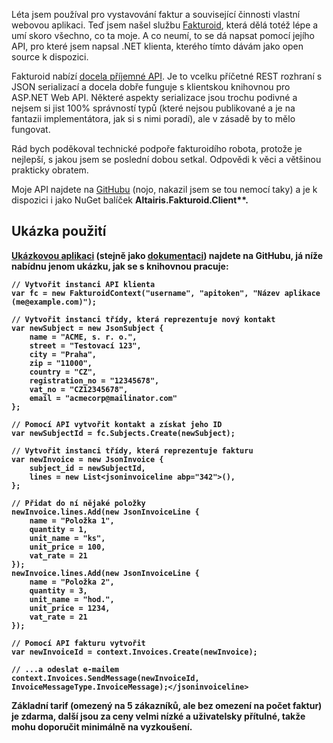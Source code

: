 <!-- dcterms:identifier = aspnetcz#4408 -->
<!-- dcterms:title = Představuji .NET klienta pro Fakturoid API -->
<!-- dcterms:abstract = Léta jsem používal pro vystavování faktur a související činnosti vlastní webovou aplikaci. Teď jsem našel službu Fakturoid, která dělá totéž lépe a umí skoro všechno, co ta moje. A co neumí, to se dá napsat pomocí jejího API, pro které jsem napsal .NET klienta, kterého tímto dávám jako open source k dispozici. -->
<!-- np9:categoryId = 7 -->
<!-- x4w:category = Software -->
<!-- np9:authorId = 1 -->
<!-- np9:authorEmail = michal.valasek@altairis.cz -->
<!-- dcterms:creator = Michal Altair Valášek -->
<!-- dcterms:created = 2013-08-05T20:07:12.287+02:00 -->
<!-- dcterms:dateAccepted = 2013-08-05T20:07:12+02:00 -->
<!-- x4w:pictureWidth = 150 -->
<!-- x4w:pictureHeight = 150 -->
<!-- x4w:pictureUrl = /perex-pictures/20130805-predstavuji-net-klienta-pro-fakturoid-api.png -->

Léta jsem používal pro vystavování faktur a související činnosti vlastní webovou aplikaci. Teď jsem našel službu [Fakturoid](http://www.fakturoid.cz/), která dělá totéž lépe a umí skoro všechno, co ta moje. A co neumí, to se dá napsat pomocí jejího API, pro které jsem napsal .NET klienta, kterého tímto dávám jako open source k dispozici.

Fakturoid nabízí [docela příjemné API](https://github.com/fakturoid/api). Je to vcelku příčetné REST rozhraní s JSON serializací a docela dobře funguje s klientskou knihovnou pro ASP.NET Web API. Některé aspekty serializace jsou trochu podivné a nejsem si jist 100% správností typů (které nejsou publikované a je na fantazii implementátora, jak si s nimi poradí), ale v zásadě by to mělo fungovat.

Rád bych poděkoval technické podpoře fakturoidího robota, protože je nejlepší, s jakou jsem se poslední dobou setkal. Odpovědi k věci a většinou prakticky obratem.

Moje API najdete na [GitHubu](https://github.com/ridercz/Fakturoid-API) (nojo, nakazil jsem se tou nemocí taky) a je k dispozici i jako NuGet balíček <strong abp="336">Altairis.Fakturoid.Client**.

## Ukázka použití

[Ukázkovou aplikaci](https://github.com/ridercz/Fakturoid-API/blob/master/Altairis.Fakturoid.Client.DemoApp/Program.cs) (stejně jako [dokumentaci](https://github.com/ridercz/Fakturoid-API/blob/master/Documentation.chm?raw=true)) najdete na GitHubu, já níže nabídnu jenom ukázku, jak se s knihovnou pracuje:

    // Vytvořit instanci API klienta
    var fc = new FakturoidContext("username", "apitoken", "Název aplikace (me@example.com)");

    // Vytvořit instanci třídy, která reprezentuje nový kontakt
    var newSubject = new JsonSubject {
        name = "ACME, s. r. o.",
        street = "Testovací 123",
        city = "Praha",
        zip = "11000",
        country = "CZ",
        registration_no = "12345678",
        vat_no = "CZ12345678",
        email = "acmecorp@mailinator.com"
    };

    // Pomocí API vytvořit kontakt a získat jeho ID
    var newSubjectId = fc.Subjects.Create(newSubject);

    // Vytvořit instanci třídy, která reprezentuje fakturu
    var newInvoice = new JsonInvoice {
        subject_id = newSubjectId,
        lines = new List<jsoninvoiceline abp="342">(),
    };

    // Přidat do ní nějaké položky
    newInvoice.lines.Add(new JsonInvoiceLine {
        name = "Položka 1",
        quantity = 1,
        unit_name = "ks",
        unit_price = 100,
        vat_rate = 21
    });
    newInvoice.lines.Add(new JsonInvoiceLine {
        name = "Položka 2",
        quantity = 3,
        unit_name = "hod.",
        unit_price = 1234,
        vat_rate = 21
    });

    // Pomocí API fakturu vytvořit
    var newInvoiceId = context.Invoices.Create(newInvoice);

    // ...a odeslat e-mailem
    context.Invoices.SendMessage(newInvoiceId, InvoiceMessageType.InvoiceMessage);</jsoninvoiceline>

Základní tarif (omezený na 5 zákazníků, ale bez omezení na počet faktur) je zdarma, další jsou za ceny velmi nízké a uživatelsky přítulné, takže mohu doporučit minimálně na vyzkoušení.
</strong>